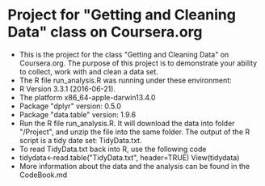 #  Project for "Getting and Cleaning Data" class on Coursera.org
*  This is the project for the class "Getting and Cleaning Data" on Coursera.org. The purpose
of this project is to demonstrate your ability to collect, work with and clean a data set.
*  The R file run_analysis.R was running under these environment:
  *  R Version 3.3.1 (2016-06-21). 
  *  The platform x86_64-apple-darwin13.4.0
  *  Package "dplyr" version: 0.5.0
  *  Package "data.table" version: 1.9.6
*  Run the R file run_analysis.R. It will download the data into folder "/Project", and unzip the file into 
the same folder. The output of the R script is a tidy date set: TidyData.txt.
*  To read TidyData.txt back into R, use the following code
  *   tidydata<-read.table("TidyData.txt", header=TRUE)
      View(tidydata) 
*  More information about the data and the analysis can be found in the CodeBook.md
